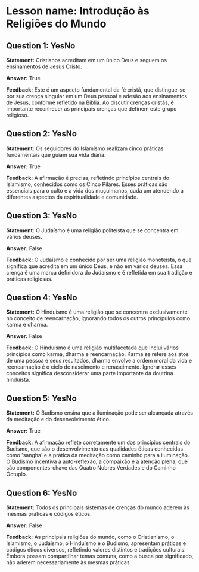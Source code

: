 # Lesson name: Introdução às Religiões do Mundo

## Question 1: YesNo

**Statement:** Cristianos acreditam em um único Deus e seguem os ensinamentos de Jesus Cristo.

**Answer:** True

**Feedback:**
Este é um aspecto fundamental da fé cristã, que distingue-se por sua crença singular em um Deus pessoal e adesão aos ensinamentos de Jesus, conforme refletido na Bíblia. Ao discutir crenças cristãs, é importante reconhecer as principais crenças que definem este grupo religioso.


## Question 2: YesNo

**Statement:** Os seguidores do Islamismo realizam cinco práticas fundamentais que guiam sua vida diária.

**Answer:** True

**Feedback:**
A afirmação é precisa, refletindo princípios centrais do Islamismo, conhecidos como os Cinco Pilares. Esses práticas são essenciais para o culto e a vida dos muçulmanos, cada um atendendo a diferentes aspectos da espiritualidade e comunidade.


## Question 3: YesNo

**Statement:** O Judaísmo é uma religião politeísta que se concentra em vários deuses.

**Answer:** False

**Feedback:**
O Judaísmo é conhecido por ser uma religião monoteísta, o que significa que acredita em um único Deus, e não em vários deuses. Essa crença é uma marca definidora do Judaísmo e é refletida em sua tradição e práticas religiosas.


## Question 4: YesNo

**Statement:** O Hinduísmo é uma religião que se concentra exclusivamente no conceito de reencarnação, ignorando todos os outros princípulos como karma e dharma.

**Answer:** False

**Feedback:**
O Hinduísmo é uma religião multifacetada que inclui vários princípios como karma, dharma e reencarnação. Karma se refere aos atos de uma pessoa e seus resultados, dharma envolve a ordem moral da vida e reencarnação é o ciclo de nascimento e renascimento. Ignorar esses conceitos significa desconsiderar uma parte importante da doutrina hinduísta.


## Question 5: YesNo

**Statement:** O Budismo ensina que a iluminação pode ser alcançada através da meditação e do desenvolvimento ético.

**Answer:** True

**Feedback:**
A afirmação reflete corretamente um dos princípios centrais do Budismo, que são o desenvolvimento das qualidades éticas conhecidas como 'sangha' e a prática da meditação como caminho para a iluminação. O Budismo incentiva a auto-reflexão, a compaixão e a atenção plena, que são componentes-chave das Quatro Nobres Verdades e do Caminho Óctuplo.


## Question 6: YesNo

**Statement:** Todos os principais sistemas de crenças do mundo aderem às mesmas práticas e códigos éticos.

**Answer:** False

**Feedback:**
As principais religiões do mundo, como o Cristianismo, o Islamismo, o Judaísmo, o Hinduísmo e o Budismo, apresentam práticas e códigos éticos diversos, refletindo valores distintos e tradições culturais. Embora possam compartilhar temas comuns, como a busca por significado, não aderem necessariamente às mesmas práticas.

